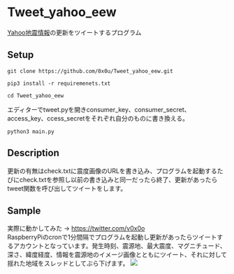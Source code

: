 # Tweet_yahoo_eew
[Yahoo地震情報](https://typhoon.yahoo.co.jp/weather/earthquake/)の更新をツイートするプログラム
## Setup
```git clone https://github.com/0x0u/Tweet_yahoo_eew.git```  

```pip3 install -r requiremenets.txt```  

```cd Tweet_yahoo_eew```  

エディターでtweet.pyを開きconsumer_key、consumer_secret、access_key、ccess_secretをそれぞれ自分のものに書き換える。  

```python3 main.py```
## Description
更新の有無はcheck.txtに震度画像のURLを書き込み、プログラムを起動するたびにcheck.txtを参照し以前の書き込みと同一だったら終了、更新があったらtweet関数を呼び出してツイートをします。 

## Sample
実際に動かしてみた → https://twitter.com/v0x0o  
RaspberryPiのcronで1分間隔でプログラムを起動し更新があったらツイートするアカウントとなっています。発生時刻、震源地、最大震度、マグニチュード、深さ、緯度経度、情報を震源地のイメージ画像とともにツイート、それに対して揺れた地域をスレッドとしてぶら下げます。
<img src="https://i.imgur.com/rRE5ylI.png">

